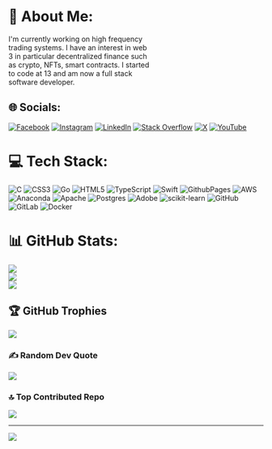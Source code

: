  # 💫 About Me:
I'm currently working on high frequency <br>trading systems. I have an interest in web<br>3 in particular decentralized finance such <br>as crypto, NFTs, smart contracts. I started <br>to code at 13 and am now a full stack <br> software developer.


## 🌐 Socials:
[![Facebook](https://img.shields.io/badge/Facebook-%231877F2.svg?logo=Facebook&logoColor=white)](https://facebook.com/EricMujjona ) [![Instagram](https://img.shields.io/badge/Instagram-%23E4405F.svg?logo=Instagram&logoColor=white)](https://instagram.com/ericmujjona ) [![LinkedIn](https://img.shields.io/badge/LinkedIn-%230077B5.svg?logo=linkedin&logoColor=white)](https://linkedin.com/in/eric-mujjona) [![Stack Overflow](https://img.shields.io/badge/-Stackoverflow-FE7A16?logo=stack-overflow&logoColor=white)](https://stackoverflow.com/users/https://stackoverflow.com/users/edit/24824257) [![X](https://img.shields.io/badge/X-black.svg?logo=X&logoColor=white)](https://x.com/@EMujjona) [![YouTube](https://img.shields.io/badge/YouTube-%23FF0000.svg?logo=YouTube&logoColor=white)](https://youtube.com/@@ericmujjona) 

# 💻 Tech Stack:
![C](https://img.shields.io/badge/c-%2300599C.svg?style=for-the-badge&logo=c&logoColor=white) ![CSS3](https://img.shields.io/badge/css3-%231572B6.svg?style=for-the-badge&logo=css3&logoColor=white) ![Go](https://img.shields.io/badge/go-%2300ADD8.svg?style=for-the-badge&logo=go&logoColor=white) ![HTML5](https://img.shields.io/badge/html5-%23E34F26.svg?style=for-the-badge&logo=html5&logoColor=white) ![TypeScript](https://img.shields.io/badge/typescript-%23007ACC.svg?style=for-the-badge&logo=typescript&logoColor=white) ![Swift](https://img.shields.io/badge/swift-F54A2A?style=for-the-badge&logo=swift&logoColor=white) ![GithubPages](https://img.shields.io/badge/github%20pages-121013?style=for-the-badge&logo=github&logoColor=white) ![AWS](https://img.shields.io/badge/AWS-%23FF9900.svg?style=for-the-badge&logo=amazon-aws&logoColor=white) ![Anaconda](https://img.shields.io/badge/Anaconda-%2344A833.svg?style=for-the-badge&logo=anaconda&logoColor=white) ![Apache](https://img.shields.io/badge/apache-%23D42029.svg?style=for-the-badge&logo=apache&logoColor=white) ![Postgres](https://img.shields.io/badge/postgres-%23316192.svg?style=for-the-badge&logo=postgresql&logoColor=white) ![Adobe](https://img.shields.io/badge/adobe-%23FF0000.svg?style=for-the-badge&logo=adobe&logoColor=white) ![scikit-learn](https://img.shields.io/badge/scikit--learn-%23F7931E.svg?style=for-the-badge&logo=scikit-learn&logoColor=white) ![GitHub](https://img.shields.io/badge/github-%23121011.svg?style=for-the-badge&logo=github&logoColor=white) ![GitLab](https://img.shields.io/badge/gitlab-%23181717.svg?style=for-the-badge&logo=gitlab&logoColor=white) ![Docker](https://img.shields.io/badge/docker-%230db7ed.svg?style=for-the-badge&logo=docker&logoColor=white)
# 📊 GitHub Stats:
![](https://github-readme-stats.vercel.app/api?username=EricMujjona&theme=dark&hide_border=false&include_all_commits=true&count_private=true)<br/>
![](https://github-readme-streak-stats.herokuapp.com/?user=EricMujjona&theme=dark&hide_border=false)<br/>
![](https://github-readme-stats.vercel.app/api/top-langs/?username=EricMujjona&theme=dark&hide_border=false&include_all_commits=true&count_private=true&layout=compact)

## 🏆 GitHub Trophies
![](https://github-profile-trophy.vercel.app/?username=EricMujjona&theme=radical&no-frame=false&no-bg=false&margin-w=4)

### ✍️ Random Dev Quote
![](https://quotes-github-readme.vercel.app/api?type=horizontal&theme=radical)

### 🔝 Top Contributed Repo
![](https://github-contributor-stats.vercel.app/api?username=EricMujjona&limit=5&theme=dark&combine_all_yearly_contributions=true)

---
[![](https://visitcount.itsvg.in/api?id=EricMujjona&icon=0&color=0)](https://visitcount.itsvg.in)

<!-- Proudly created with GPRM ( https://gprm.itsvg.in ) -->
 